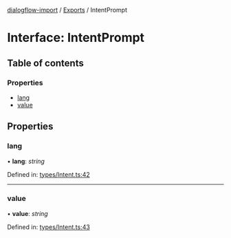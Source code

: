 [dialogflow-import](../README.md) / [Exports](../modules.md) / IntentPrompt

# Interface: IntentPrompt

## Table of contents

### Properties

- [lang](intentprompt.md#lang)
- [value](intentprompt.md#value)

## Properties

### lang

• **lang**: *string*

Defined in: [types/Intent.ts:42](https://github.com/edupsousa/dialogflow-import/blob/67be62f/src/types/Intent.ts#L42)

___

### value

• **value**: *string*

Defined in: [types/Intent.ts:43](https://github.com/edupsousa/dialogflow-import/blob/67be62f/src/types/Intent.ts#L43)
